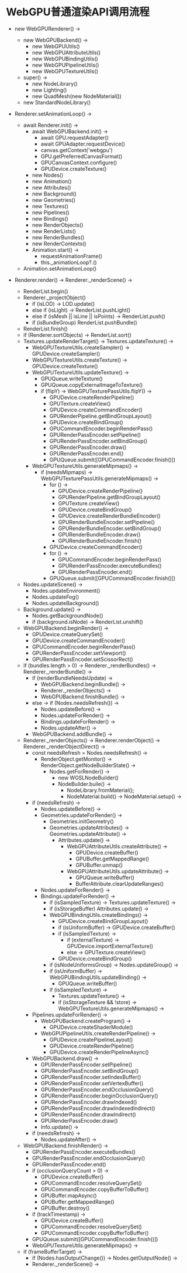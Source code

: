 # WebGPU普通渲染API调用流程

* new WebGPURenderer() ->
    * new WebGPUBackend() ->
        * new WebGPUUtils()
        * new WebGPUAttributeUtils()
        * new WebGPUBindingUtils()
        * new WebGPUPipelineUtils()
        * new WebGPUTextureUtils()
    * super() ->
        * new NodeLibrary()
        * new Lighting()
        * new QuadMesh(new NodeMaterial())
    * new StandardNodeLibrary()

* Renderer.setAnimationLoop() ->
    * await Renderer.init() ->
        * await WebGPUBackend.init() ->
            * await GPU.requestAdapter()
            * await GPUAdapter.requestDevice()
            * canvas.getContext('webgpu')
            * GPU.getPreferredCanvasFormat()
            * GPUCanvasContext.configure()
            * GPUDevice.createTexture()
        * new Nodes()
        * new Animation()
        * new Attributes()
        * new Background()
        * new Geometries()
        * new Textures()
        * new Pipelines()
        * new Bindings()
        * new RenderObjects()
        * new RenderLists()
        * new RenderBundles()
        * new RenderContexts()
        * Animation.start() ->
            * requestAnimationFrame()
            * this._animationLoop?.()
    * Animation.setAnimationLoop()

* Renderer.render() -> Renderer._renderScene() ->
    * RenderList.begin()
    * Renderer._projectObject()
        * if (isLOD) -> LOD.update()
        * else if (isLight) -> RenderList.pushLight()
        * else if (isMesh || isLine || isPoints) -> RenderList.push()
        * if (isBundleGroup) RenderList.pushBundle()
    * RenderList.finish()
    * if (Renderer.sortObjects) -> RenderList.sort()
    * Textures.updateRenderTarget() -> Textures.updateTexture() ->
        * WebGPUTextureUtils.createSampler() -> GPUDevice.createSampler()
        * WebGPUTextureUtils.createTexture() -> GPUDevice.createTexture()
        * WebGPUTextureUtils.updateTexture() ->
            * GPUQueue.writeTexture()
            * GPUQueue.copyExternalImageToTexture()
            * if (flipY) -> WebGPUTexturePassUtils.flipY() ->
                * GPUDevice.createRenderPipeline()
                * GPUTexture.createView()
                * GPUDevice.createCommandEncoder()
                * GPURenderPipeline.getBindGroupLayout()
                * GPUDevice.createBindGroup()
                * GPUCommandEncoder.beginRenderPass()
                * GPURenderPassEncoder.setPipeline()
                * GPURenderPassEncoder.setBindGroup()
                * GPURenderPassEncoder.draw()
                * GPURenderPassEncoder.end()
                * GPUQueue.submit([GPUCommandEncoder.finish()])
        * WebGPUTextureUtils.generateMipmaps() ->
            * if (needsMipmaps) -> WebGPUTexturePassUtils.generateMipmaps() ->
                * for () ->
                    * GPUDevice.createRenderPipeline()
                    * GPURenderPipeline.getBindGroupLayout()
                    * GPUTexture.createView()
                    * GPUDevice.createBindGroup()
                    * GPUDevice.createRenderBundleEncoder()
                    * GPURenderBundleEncoder.setPipeline()
                    * GPURenderBundleEncoder.setBindGroup()
                    * GPURenderBundleEncoder.draw()
                    * GPURenderBundleEncoder.finish()
                * GPUDevice.createCommandEncoder()
                * for () ->
                    * GPUCommandEncoder.beginRenderPass()
                    * GPURenderPassEncoder.executeBundles()
                    * GPURenderPassEncoder.end()
                * GPUQueue.submit([GPUCommandEncoder.finish()])
    * Nodes.updateScene() ->
        * Nodes.updateEnvironment()
        * Nodes.updateFog()
        * Nodes.updateBackground()
    * Background.update() ->
        * Nodes.getBackgroundNode()
        * if (background.isNode) -> RenderList.unshift()
    * WebGPUBackend.beginRender() ->
        * GPUDevice.createQuerySet()
        * GPUDevice.createCommandEncoder()
        * GPUCommandEncoder.beginRenderPass()
        * GPURenderPassEncoder.setViewport()
        * GPURenderPassEncoder.setScissorRect()
    * if (bundles.length > 0) -> Renderer._renderBundles() -> Renderer._renderBundle() ->
        * if (renderBundleNeedsUpdate) ->
            * WebGPUBackend.beginBundle() ->
            * Renderer._renderObjects() ->
            * WebGPUBackend.finishBundle() ->
        * else -> if (Nodes.needsRefresh()) ->
            * Nodes.updateBefore() ->
            * Nodes.updateForRender() ->
            * Bindings.updateForRender() ->
            * Nodes.updateAfter() ->
        * WebGPUBackend.addBundle() ->
    * Renderer._renderObjects() -> Renderer.renderObject() -> Renderer._renderObjectDirect() ->
        * const needsRefresh = Nodes.needsRefresh() ->
            * RenderObject.getMonitor() -> RenderObject.getNodeBuilderState() ->
                * Nodes.getForRender() ->
                    * new WGSLNodeBuilder()
                    * NodeBuilder.buile() ->
                        * NodeLibrary.fromMaterial();
                        * NodeMaterial.build() -> NodeMaterial.setup() ->
        * if (needsRefresh) ->
            * Nodes.updateBefore() ->
            * Geometries.updateForRender() ->
                * Geometries.initGeometry()
                * Geometries.updateAttributes() -> Geometries.updateAttribute() ->
                    * Attributes.update() ->
                        * WebGPUAttributeUtils.createAttribute() ->
                            * GPUDevice.createBuffer()
                            * GPUBuffer.getMappedRange()
                            * GPUBuffer.unmap()
                        * WebGPUAttributeUtils.updateAttribute() ->
                            * GPUQueue.writeBuffer()
                            * BufferAttribute.clearUpdateRanges()
            * Nodes.updateForRender() ->
            * Bindings.updateForRender() ->
                * if (isSampledTexture) -> Textures.updateTexture() ->
                * if (isStorageBuffer) Attributes.update() ->
                * WebGPUBindingUtils.createBindings() ->
                    * GPUDevice.createBindGroupLayout()
                    * if (isUniformBuffer) -> GPUDevice.createBuffer()
                    * if (isSampledTexture) ->
                        * if (externalTexture) -> GPUDevice.importExternalTexture()
                        * else -> GPUTexture.createView()
                    * GPUDevice.createBindGroup()
                * if (isNodeUniformsGroup) -> Nodes.updateGroup() ->
                * if (isUniformBuffer) -> WebGPUBindingUtils.updateBinding() ->
                    * GPUQueue.writeBuffer()
                * if (isSampledTexture) ->
                    * Textures.updateTexture() ->
                    * if (isStorageTexture && !store) -> WebGPUTextureUtils.generateMipmaps() ->
        * Pipelines.updateForRender() ->
            * WebGPUBackend.createProgram() ->
                * GPUDevice.createShaderModule()
            * WebGPUPipelineUtils.createRenderPipeline() ->
                * GPUDevice.createPipelineLayout()
                * GPUDevice.createRenderPipeline()
                * GPUDevice.createRenderPipelineAsync()
        * WebGPUBackend.draw() ->
            * GPURenderPassEncoder.setPipeline()
            * GPURenderPassEncoder.setBindGroup()
            * GPURenderPassEncoder.setIndexBuffer()
            * GPURenderPassEncoder.setVertexBuffer()
            * GPURenderPassEncoder.endOcclusionQuery()
            * GPURenderPassEncoder.beginOcclusionQuery()
            * GPURenderPassEncoder.drawIndexed()
            * GPURenderPassEncoder.drawIndexedIndirect()
            * GPURenderPassEncoder.drawIndirect()
            * GPURenderPassEncoder.draw()
            * Info.update() ->
        * if (needsRefresh) ->
            * Nodes.updateAfter() ->
    * WebGPUBackend.finishRender() ->
        * GPURenderPassEncoder.executeBundles()
        * GPURenderPassEncoder.endOcclusionQuery()
        * GPURenderPassEncoder.end()
        * if (occlusionQueryCount > 0) ->
            * GPUDevice.createBuffer()
            * GPUCommandEncoder.resolveQuerySet()
            * GPUCommandEncoder.copyBufferToBuffer()
            * GPUBuffer.mapAsync()
            * GPUBuffer.getMappedRange()
            * GPUBuffer.destroy()
        * if (trackTimestamp) ->
            * GPUDevice.createBuffer()
            * GPUCommandEncoder.resolveQuerySet()
            * GPUCommandEncoder.copyBufferToBuffer()
        * GPUQueue.submit([GPUCommandEncoder.finish()])
        * WebGPUTextureUtils.generateMipmaps() ->
    * if (frameBufferTarget) ->
        * if (Nodes.hasOutputChange()) -> Nodes.getOutputNode() ->
        * Renderer._renderScene() ->
